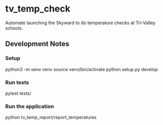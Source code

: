 # tv_temp_check

Automate launching the Skyward to do temperature checks at Tri-Valley schools.

## Development Notes

### Setup

python3 -m venv venv
source venv/bin/activate
python setup.py develop

### Run tests

pytest tests/

### Run the application

python tv_temp_report/report_temperatures
